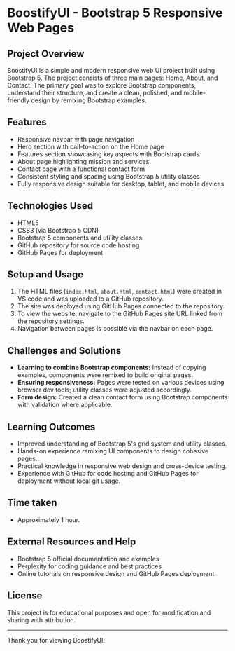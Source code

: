 # BoostifyUI - Bootstrap 5 Responsive Web Pages

## Project Overview
BoostifyUI is a simple and modern responsive web UI project built using Bootstrap 5. The project consists of three main pages: Home, About, and Contact. The primary goal was to explore Bootstrap components, understand their structure, and create a clean, polished, and mobile-friendly design by remixing Bootstrap examples.

## Features
- Responsive navbar with page navigation
- Hero section with call-to-action on the Home page
- Features section showcasing key aspects with Bootstrap cards
- About page highlighting mission and services
- Contact page with a functional contact form
- Consistent styling and spacing using Bootstrap 5 utility classes
- Fully responsive design suitable for desktop, tablet, and mobile devices

## Technologies Used
- HTML5
- CSS3 (via Bootstrap 5 CDN)
- Bootstrap 5 components and utility classes
- GitHub repository for source code hosting
- GitHub Pages for deployment

## Setup and Usage
1. The HTML files (`index.html`, `about.html`, `contact.html`) were created in VS code and was uploaded to a GitHub repository.
2. The site was deployed using GitHub Pages connected to the repository.
3. To view the website, navigate to the GitHub Pages site URL linked from the repository settings.
4. Navigation between pages is possible via the navbar on each page.

## Challenges and Solutions
- **Learning to combine Bootstrap components:** Instead of copying examples, components were remixed to build original pages.
- **Ensuring responsiveness:** Pages were tested on various devices using browser dev tools; utility classes were adjusted accordingly.
- **Form design:** Created a clean contact form using Bootstrap components with validation where applicable.

## Learning Outcomes
- Improved understanding of Bootstrap 5's grid system and utility classes.
- Hands-on experience remixing UI components to design cohesive pages.
- Practical knowledge in responsive web design and cross-device testing.
- Experience with GitHub for code hosting and GitHub Pages for deployment without local git usage.

## Time taken
- Approximately 1 hour.

## External Resources and Help
- Bootstrap 5 official documentation and examples
- Perplexity for coding guidance and best practices
- Online tutorials on responsive design and GitHub Pages deployment

## License
This project is for educational purposes and open for modification and sharing with attribution.

---

Thank you for viewing BoostifyUI!
